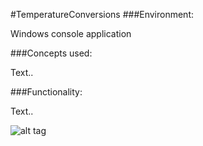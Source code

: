 #TemperatureConversions
###Environment:

Windows console application

###Concepts used:

Text..

###Functionality:

Text..


![alt tag](https://raw.github.com/andrewjhinger/TemperatureConversions/master/Capture.JPG)
